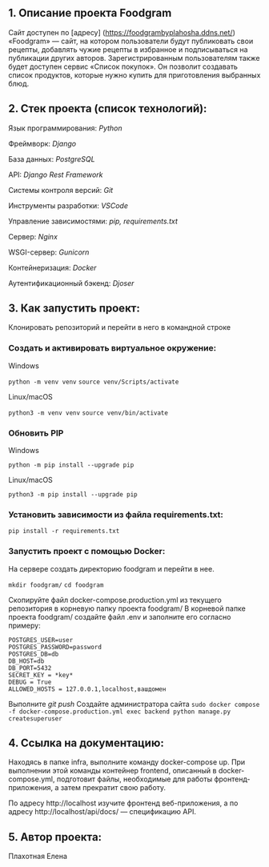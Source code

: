 ## 1. Описание проекта Foodgram
Сайт доступен по [адресу] (https://foodgrambyplahosha.ddns.net/)
«Foodgram» — сайт, на котором пользователи будут публиковать свои рецепты, добавлять чужие рецепты в избранное и подписываться на публикации других авторов. 
Зарегистрированным пользователям также будет доступен сервис «Список покупок». 
Он позволит создавать список продуктов, которые нужно купить для приготовления выбранных блюд.

## 2. Стек проекта (список технологий):

Язык программирования: *Python*

Фреймворк: *Django*

База данных: *PostgreSQL*

API: *Django Rest Framework*

Системы контроля версий: *Git*

Инструменты разработки: *VSCode*

Управление зависимостями: *pip, requirements.txt*

Сервер: *Nginx*

WSGI-сервер: *Gunicorn*

Контейнеризация: *Docker*

Аутентификационный бэкенд: *Djoser*

## 3. Как запустить проект: 

Клонировать репозиторий и перейти в него в командной строке 
 
### Cоздать и активировать виртуальное окружение: 

Windows 

``` python -m venv venv ``` 
``` source venv/Scripts/activate ``` 

Linux/macOS

``` python3 -m venv venv ``` 
``` source venv/bin/activate ``` 

### Обновить PIP 
 
Windows 

``` python -m pip install --upgrade pip ``` 

Linux/macOS 

``` python3 -m pip install --upgrade pip ``` 
 
### Установить зависимости из файла requirements.txt: 
 
``` pip install -r requirements.txt ``` 
 

### Запустить проект с помощью Docker: 

На сервере создать директорию foodgram и перейти в нее.

```mkdir foodgram/```
```cd foodgram```

Скопируйте файл docker-compose.production.yml из текущего репозитория в корневую папку проекта foodgram/
В корневой папке проекта foodgram/ создайте файл .env и заполните его согласно примеру:
```
POSTGRES_USER=user
POSTGRES_PASSWORD=password
POSTGRES_DB=db
DB_HOST=db
DB_PORT=5432
SECRET_KEY = *key*
DEBUG = True
ALLOWED_HOSTS = 127.0.0.1,localhost,вашдомен
```
Выполните *git push*
Создайте администратора сайта
```sudo docker compose -f docker-compose.production.yml exec backend python manage.py createsuperuser```

## 4. Ссылка на документацию:
Находясь в папке infra, выполните команду docker-compose up. При выполнении этой команды контейнер frontend, описанный в docker-compose.yml, подготовит файлы, необходимые для работы фронтенд-приложения, а затем прекратит свою работу.

По адресу http://localhost изучите фронтенд веб-приложения, а по адресу http://localhost/api/docs/ — спецификацию API.

## 5. Автор проекта:

Плахотная Елена 
